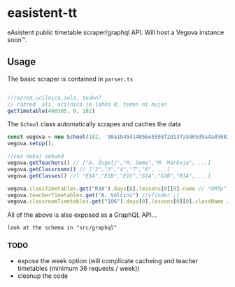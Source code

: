 # easistent-tt

eAsistent public timetable scraper/graphql API. Will host a Vegova instance soon™. 

## Usage
The basic scraper is contained in `parser.ts`
```ts

//razred,ucilnica,sola, teden?
// razred _ali_ ucilnica je lahko 0, teden ni nujen                  
getTimetable(460305, 0, 182)
```
The `School` class automatically scrapes and caches the data
```ts
const vegova = new School(182, '30a1b45414856e5598f2d137a5965d5a4ad36826');
vegova.setup();

//cez nekaj sekund
vegova.getTeachers() // ["A. Žugelj","M. Seme","M. Markoja", ...]
vegova.getClassrooms() // ["2","3","4","7","8", ...]
vegova.getClasses() //[ "E1A","E1B","E1C","G1A","G1B","R1A", ...]

vegova.classTimetables.get("R3A").days[0].lessons[0][0].name // "OMTp"
vegova.teacherTimetables.get("A. Volčini") //vfinder ;)
vegova.classroomTimetables.get("106").days[0].lessons[0][0].className // "R3C"
```

All of the above is also exposed as a GraphQL API...
```
look at the schema in "src/graphql"
```

### TODO
- expose the week option (will complicate cacheing and teacher timetables (minimum 36 requests / week))
- cleanup the code